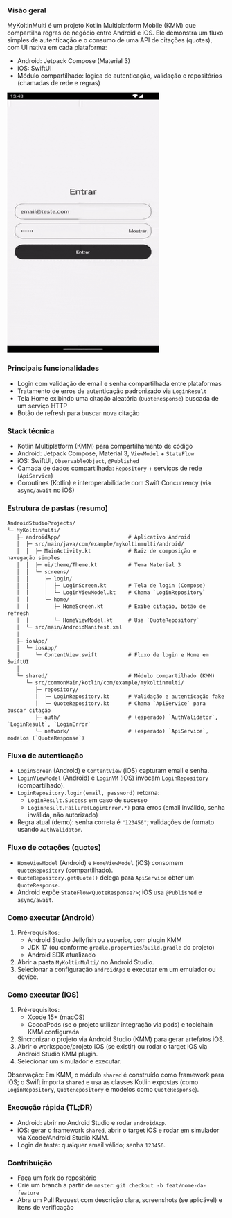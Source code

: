 ### Visão geral
MyKoltinMulti é um projeto Kotlin Multiplatform Mobile (KMM) que compartilha regras de negócio entre Android e iOS. Ele demonstra um fluxo simples de autenticação e o consumo de uma API de citações (quotes), com UI nativa em cada plataforma:

- Android: Jetpack Compose (Material 3)
- iOS: SwiftUI
- Módulo compartilhado: lógica de autenticação, validação e repositórios (chamadas de rede e regras)

<img src="https://github.com/Brunoandroid/Imagens/blob/main/mykotlinmulti.gif" width="350" height="600"/>

### Principais funcionalidades
- Login com validação de email e senha compartilhada entre plataformas
- Tratamento de erros de autenticação padronizado via `LoginResult`
- Tela Home exibindo uma citação aleatória (`QuoteResponse`) buscada de um serviço HTTP
- Botão de refresh para buscar nova citação

### Stack técnica
- Kotlin Multiplatform (KMM) para compartilhamento de código
- Android: Jetpack Compose, Material 3, `ViewModel` + `StateFlow`
- iOS: SwiftUI, `ObservableObject`, `@Published`
- Camada de dados compartilhada: `Repository` + serviços de rede (`ApiService`)
- Coroutines (Kotlin) e interoperabilidade com Swift Concurrency (via `async/await` no iOS)

### Estrutura de pastas (resumo)
```
AndroidStudioProjects/
└─ MyKoltinMulti/
   ├─ androidApp/                      # Aplicativo Android
   │  ├─ src/main/java/com/example/mykoltinmulti/android/
   │  │  ├─ MainActivity.kt            # Raiz de composição e navegação simples
   │  │  ├─ ui/theme/Theme.kt          # Tema Material 3
   │  │  └─ screens/
   │  │     ├─ login/
   │  │     │  ├─ LoginScreen.kt       # Tela de login (Compose)
   │  │     │  └─ LoginViewModel.kt    # Chama `LoginRepository`
   │  │     └─ home/
   │  │        ├─ HomeScreen.kt        # Exibe citação, botão de refresh
   │  │        └─ HomeViewModel.kt     # Usa `QuoteRepository`
   │  └─ src/main/AndroidManifest.xml
   │
   ├─ iosApp/
   │  └─ iosApp/
   │     └─ ContentView.swift          # Fluxo de login e Home em SwiftUI
   │
   └─ shared/                          # Módulo compartilhado (KMM)
      └─ src/commonMain/kotlin/com/example/mykoltinmulti/
         ├─ repository/
         │  ├─ LoginRepository.kt      # Validação e autenticação fake
         │  └─ QuoteRepository.kt      # Chama `ApiService` para buscar citação
         ├─ auth/                      # (esperado) `AuthValidator`, `LoginResult`, `LoginError`
         └─ network/                   # (esperado) `ApiService`, modelos (`QuoteResponse`)
```

### Fluxo de autenticação
- `LoginScreen` (Android) e `ContentView` (iOS) capturam email e senha.
- `LoginViewModel` (Android) e `LoginVM` (iOS) invocam `LoginRepository` (compartilhado).
- `LoginRepository.login(email, password)` retorna:
    - `LoginResult.Success` em caso de sucesso
    - `LoginResult.Failure(LoginError.*)` para erros (email inválido, senha inválida, não autorizado)
- Regra atual (demo): senha correta é `"123456"`; validações de formato usando `AuthValidator`.

### Fluxo de cotações (quotes)
- `HomeViewModel` (Android) e `HomeViewModel` (iOS) consomem `QuoteRepository` (compartilhado).
- `QuoteRepository.getQuote()` delega para `ApiService` obter um `QuoteResponse`.
- Android expõe `StateFlow<QuoteResponse?>`; iOS usa `@Published` e `async/await`.

### Como executar (Android)
1. Pré-requisitos:
    - Android Studio Jellyfish ou superior, com plugin KMM
    - JDK 17 (ou conforme `gradle.properties`/`build.gradle` do projeto)
    - Android SDK atualizado
2. Abrir a pasta `MyKoltinMulti/` no Android Studio.
3. Selecionar a configuração `androidApp` e executar em um emulador ou device.

### Como executar (iOS)
1. Pré-requisitos:
    - Xcode 15+ (macOS)
    - CocoaPods (se o projeto utilizar integração via pods) e toolchain KMM configurada
2. Sincronizar o projeto via Android Studio (KMM) para gerar artefatos iOS.
3. Abrir o workspace/projeto iOS (se existir) ou rodar o target iOS via Android Studio KMM plugin.
4. Selecionar um simulador e executar.

Observação: Em KMM, o módulo `shared` é construído como framework para iOS; o Swift importa `shared` e usa as classes Kotlin expostas (como `LoginRepository`, `QuoteRepository` e modelos como `QuoteResponse`).

### Execução rápida (TL;DR)
- Android: abrir no Android Studio e rodar `androidApp`.
- iOS: gerar o framework `shared`, abrir o target iOS e rodar em simulador via Xcode/Android Studio KMM.
- Login de teste: qualquer email válido; senha `123456`.

### Contribuição
- Faça um fork do repositório
- Crie um branch a partir de `master`: `git checkout -b feat/nome-da-feature`
- Abra um Pull Request com descrição clara, screenshots (se aplicável) e itens de verificação


